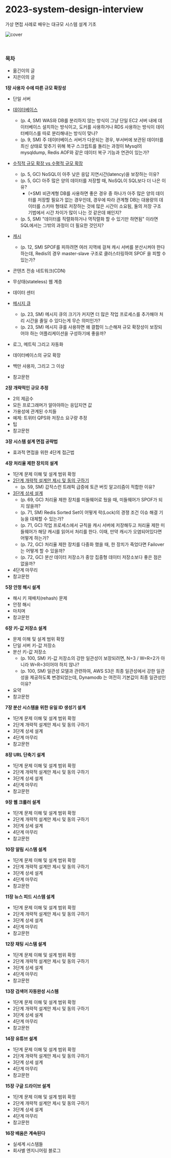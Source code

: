 # 2023-system-design-interview

가상 면접 사례로 배우는 대규모 시스템 설계 기초

![cover](images/book-cover.jpeg)

<br/>

### 목차

-   옮긴이의 글
-   지은이의 글

**1장 사용자 수에 따른 규모 확장성**

-   단일 서버
-   [데이터베이스](1장%20사용자%20수에%20따른%20규모%20확장성/데이터베이스.md)

    -   (p. 4, SM) WAS와 DB를 분리하지 않는 방식이 그냥 단일 EC2 서버 내에 데이터베이스 설치하는 방식이고, 도커를 사용하거나 RDS 사용하는 방식이 데이터베이스를 따로 분리해내는 방식이 맞나?
    -   (p. 9, SM) 주 데이터베이스 서버가 다운되는 경우, 부서버에 보관된 데이터를 최신 상태로 맞추기 위해 복구 스크립트를 돌리는 과정이 Mysql의 mysqldump, Redis AOF와 같은 데이터 복구 기능과 연관이 있는가?

-   [수직적 규모 확장 vs 수평적 규모 확장](1장%20사용자%20수에%20따른%20규모%20확장성/수직적%20규모%20확장%20vs%20수평적%20규모%20확장.md)

    -   (p. 5, GC) NoSQL이 아주 낮은 응답 지연시간(latency)을 보장하는 이유?
    -   (p. 5, GC) 아주 많은 양의 데이터를 저장할 때, NoSQL이 SQL보다 더 나은 이유?
        -   (+SM) 비관계형 DB를 사용하면 좋은 경우 중 하나가 아주 많은 양의 데이터를 저장할 필요가 없는 경우인데, 경우에 따라 관계형 DB는 대용량의 데이터를 스키마 형태로 저장하는 것에 많은 시간이 소요됨, 둘의 저장 구조 기법에서 시간 차이가 많이 나는 것 같은데 왜인지?
    -   (p. 5, SM) "데이터를 직렬화하거나 역직렬화 할 수 있기만 하면됨" 이라면 SQL에서는 그밖의 과정이 더 필요한 것인지?

-   [캐시](1장%20사용자%20수에%20따른%20규모%20확장성/캐시.md)

    -   (p. 12, SM) SPOF를 피하려면 여러 지역에 걸쳐 캐시 서버를 분산시켜야 한다 하는데, Redis의 경우 master-slave 구조로 클러스터링하여 SPOF 을 피할 수 있는가?

-   콘텐츠 전송 네트워크(CDN)
-   무상태(stateless) 웹 계층
-   데이터 센터
-   [메시지 큐](1장%20사용자%20수에%20따른%20규모%20확장성/메시지%20큐.md)
    -   (p. 23, SM) 메시지 큐의 크기가 커지면 더 많은 작업 프로세스를 추가해야 처리 시간을 줄일 수 있다는게 무슨 의미인가?
    -   (p. 23, SM) 메시지 큐를 사용하면 왜 결합이 느슨해져 규모 확장성이 보장되어야 하는 어플리케이션을 구성하기에 좋을까?
-   로그, 메트릭 그리고 자동화
-   데이터베이스의 규모 확장
-   백만 사용자, 그리고 그 이상
-   참고문헌

**2장 개략적인 규모 추정**

-   2의 제곱수
-   모든 프로그래머가 알아야하는 응답지연 값
-   가용성에 관계된 수치들
-   예제: 트위터 QPS와 저장소 요구량 추정
-   팁
-   참고문헌

**3장 시스템 설계 면접 공략법**

-   효과적 면접을 위한 4단계 접근법

**4장 처리율 제한 장치의 설계**

-   1단계 문제 이해 및 설계 범위 확정
-   [2단계 개략적 설계안 제시 및 동의 구하기](4장%20처리율%20제한%20장치의%20설계/2단계%20개략적%20설계안%20제시%20및%20동의%20구하기.md)
    -   (p. 59, SM) 갑작스런 트래픽 급증에 토큰 버킷 알고리즘이 적합한 이유?
-   [3단계 상세 설계](4장%20처리율%20제한%20장치의%20설계/3단계%20상세%20설계.md)
    -   (p. 69, GC) 처리율 제한 장치를 미들웨어로 뒀을 때, 미들웨어가 SPOF가 되지 않을까?
    -   (p. 71, SM) Redis Sorted Set이 어떻게 락(Lock)의 경쟁 조건 이슈 해결 기능을 대체할 수 있는가?
    -   (p. 71, GC) 작업 프로세스에서 규칙을 캐시 서버에 저장해두고 처리율 제한 미들웨어가 해당 캐시를 읽어서 처리를 한다. 이때, 만약 캐시가 오염되어있다면 어떻게 하는가?
    -   (p. 72, GC) 처리율 제한 장치를 다중화 했을 때, 한 장치가 죽었다면 Failover는 어떻게 할 수 있을까?
    -   (p. 72, GC) 분산 데이터 저장소가 중앙 집중형 데이터 저장소보다 좋은 점은 없을까?
-   4단계 마무리
-   참고문헌

**5장 안정 해시 설계**

-   해시 키 재배치(rehash) 문제
-   안정 해시
-   마치며
-   참고문헌

**6장 키-값 저장소 설계**

- 문제 이해 및 설계 범위 확정
- 단일 서버 키-값 저장소
- 분산 키-값 저장소
  - (p. 100, SM) 키-값 저장소의 강한 일관성이 보장되려면, N=3 / W=R=2가 아니라 W=R=3이어야 하지 않나?
  - (p. 100, SM) 일관성 모델과 관련하여, AWS S3은 최종 일관성에서 강한 일관성을 제공하도록 변경되었는데, Dynamodb 는 여전히 기본값이 최종 일관성인 이유?
- 요약
- 참고문헌

**7장 분산 시스템을 위한 유일 ID 생성기 설계**

- 1단계 문제 이해 및 설계 범위 확정
- 2단계 개략적 설계안 제시 및 동의 구하기
- 3단계 상세 설계
- 4단계 마무리
- 참고문헌

**8장 URL 단축기 설계**

- 1단계 문제 이해 및 설계 범위 확정
- 2단계 개략적 설계안 제시 및 동의 구하기
- 3단계 상세 설계
- 4단계 마무리
- 참고문헌

**9장 웹 크롤러 설계**

- 1단계 문제 이해 및 설계 범위 확정
- 2단계 개략적 설계안 제시 및 동의 구하기
- 3단계 상세 설계
- 4단계 마무리
- 참고문헌

**10장 알림 시스템 설계**

- 1단계 문제 이해 및 설계 범위 확정
- 2단계 개략적 설계안 제시 및 동의 구하기
- 3단계 상세 설계
- 4단계 마무리
- 참고문헌

**11장 뉴스 피드 시스템 설계**

- 1단계 문제 이해 및 설계 범위 확정
- 2단계 개략적 설계안 제시 및 동의 구하기
- 3단계 상세 설계
- 4단계 마무리
- 참고문헌

**12장 채팅 시스템 설계**

- 1단계 문제 이해 및 설계 범위 확정
- 2단계 개략적 설계안 제시 및 동의 구하기
- 3단계 상세 설계
- 4단계 마무리
- 참고문헌

**13장 검색어 자동완성 시스템**

- 1단계 문제 이해 및 설계 범위 확정
- 2단계 개략적 설계안 제시 및 동의 구하기
- 3단계 상세 설계
- 4단계 마무리
- 참고문헌

**14장 유튜브 설계**

- 1단계 문제 이해 및 설계 범위 확정
- 2단계 개략적 설계안 제시 및 동의 구하기
- 3단계 상세 설계
- 4단계 마무리
- 참고문헌

**15장 구글 드라이브 설계**

- 1단계 문제 이해 및 설계 범위 확정
- 2단계 개략적 설계안 제시 및 동의 구하기
- 3단계 상세 설계
- 4단계 마무리
- 참고문헌

**16장 배움은 계속된다**

- 실세계 시스템들
- 회사별 엔지니어링 블로그
